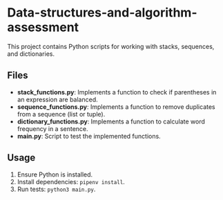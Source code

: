 # Data-structures-and-algorithm-assessment

This project contains Python scripts for working with stacks, sequences, and dictionaries.

## Files

- **stack_functions.py**: Implements a function to check if parentheses in an expression are balanced.
- **sequence_functions.py**: Implements a function to remove duplicates from a sequence (list or tuple).
- **dictionary_functions.py**: Implements a function to calculate word frequency in a sentence.
- **main.py**: Script to test the implemented functions.

## Usage

1. Ensure Python is installed.
2. Install dependencies: `pipenv install`.
3. Run tests: `python3 main.py`.
